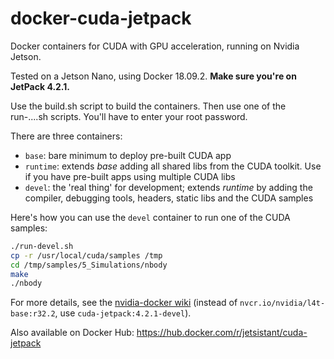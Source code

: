 # docker-cuda-jetpack
Docker containers for CUDA with GPU acceleration, running on Nvidia Jetson.

Tested on a Jetson Nano, using Docker 18.09.2. **Make sure you're on JetPack 4.2.1.**

Use the build.sh script to build the containers. Then use one of the run-....sh scripts. You'll have to enter your root password.

There are three containers:

* `base`: bare minimum to deploy pre-built CUDA app
* `runtime`: extends *base* adding all shared libs from the CUDA toolkit. Use if you have pre-built apps using multiple CUDA libs
* `devel`: the 'real thing' for development; extends *runtime* by adding the compiler, debugging tools, headers, static libs and the CUDA samples

Here's how you can use the `devel` container to run one of the CUDA samples:

```bash
./run-devel.sh
cp -r /usr/local/cuda/samples /tmp
cd /tmp/samples/5_Simulations/nbody
make
./nbody
```

For more details, see the [nvidia-docker wiki](https://github.com/NVIDIA/nvidia-docker/wiki/NVIDIA-Container-Runtime-on-Jetson) (instead of `nvcr.io/nvidia/l4t-base:r32.2`, use `cuda-jetpack:4.2.1-devel`).

Also available on Docker Hub: https://hub.docker.com/r/jetsistant/cuda-jetpack
